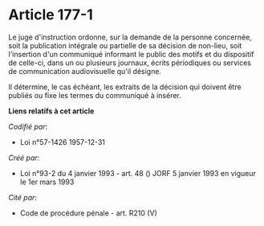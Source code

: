 # Article 177-1

Le juge d'instruction ordonne, sur la demande de la personne concernée, soit la publication intégrale ou partielle de sa
décision de non-lieu, soit l'insertion d'un communiqué informant le public des motifs et du dispositif de celle-ci, dans un
ou plusieurs journaux, écrits périodiques ou services de communication audiovisuelle qu'il désigne.

Il détermine, le cas échéant, les extraits de la décision qui doivent être publiés ou fixe les termes du communiqué à
insérer.

**Liens relatifs à cet article**

_Codifié par_:

  - Loi n°57-1426 1957-12-31

_Créé par_:

  - Loi n°93-2 du 4 janvier 1993 - art. 48 () JORF 5 janvier 1993 en vigueur le 1er mars 1993

_Cité par_:

  - Code de procédure pénale - art. R210 (V)
